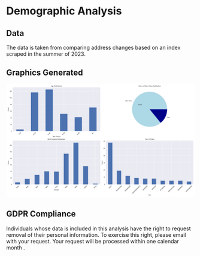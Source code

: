 # Demographic Analysis

## Data
The data is taken from comparing address changes based on an index scraped in the summer of 2023.

## Graphics Generated
![Migration](demographic_analysis.png)

## GDPR Compliance
Individuals whose data is included in this analysis have the right to request removal of their personal information. To exercise this right, please email 
 with your request. Your request will be processed within one calendar month 
.